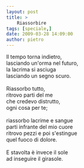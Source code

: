 ```yaml
---
layout: post
title: >
    Riassorbire
tags: [speciale,]
date: 2009-03-28 14:09:00
author: pietro
---
```

<span><span>Il tempo torna indietro,<br/>lasciando un'orma nel futuro,<br/>la lacrima si asciuga<br/>lasciando un segno scuro.<br/><br/>Riassorbo tutto,<br/>ritrovo parti del me<br/>che credevo distrutto,<br/>ogni cosa per te;<br/><br/>riassorbo lacrime e sangue<br/>parti infrante del mio cuore<br/>ritrovo pezzi e poi s'estingue<br/>quel fuoco di dolore.<br/><br/>E stavolta è invece il sole<br/>ad inseguire il girasole.<br/></span></span>
